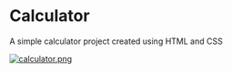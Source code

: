 # Calculator
A simple calculator project created using HTML and CSS

[![calculator.png](https://i.postimg.cc/mkQwncvP/calculator.png)](https://postimg.cc/xN1MJdTQ)
